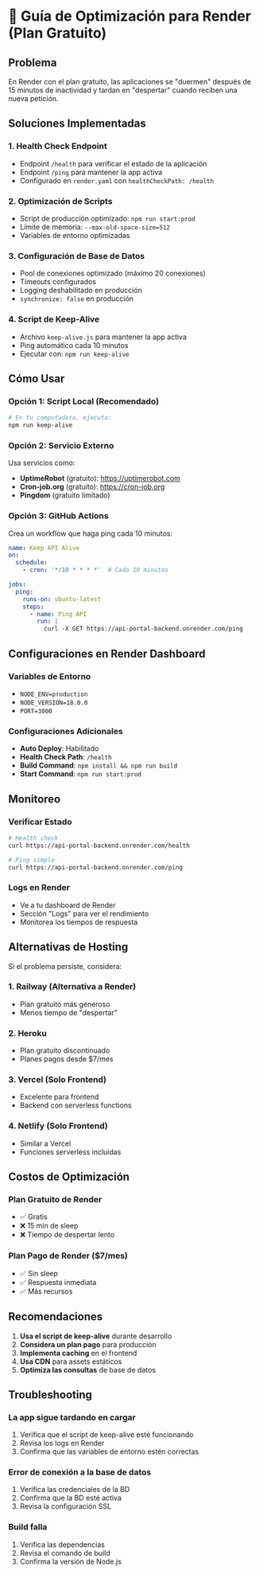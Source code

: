 # 🚀 Guía de Optimización para Render (Plan Gratuito)

## Problema
En Render con el plan gratuito, las aplicaciones se "duermen" después de 15 minutos de inactividad y tardan en "despertar" cuando reciben una nueva petición.

## Soluciones Implementadas

### 1. **Health Check Endpoint**
- Endpoint `/health` para verificar el estado de la aplicación
- Endpoint `/ping` para mantener la app activa
- Configurado en `render.yaml` con `healthCheckPath: /health`

### 2. **Optimización de Scripts**
- Script de producción optimizado: `npm run start:prod`
- Límite de memoria: `--max-old-space-size=512`
- Variables de entorno optimizadas

### 3. **Configuración de Base de Datos**
- Pool de conexiones optimizado (máximo 20 conexiones)
- Timeouts configurados
- Logging deshabilitado en producción
- `synchronize: false` en producción

### 4. **Script de Keep-Alive**
- Archivo `keep-alive.js` para mantener la app activa
- Ping automático cada 10 minutos
- Ejecutar con: `npm run keep-alive`

## Cómo Usar

### Opción 1: Script Local (Recomendado)
```bash
# En tu computadora, ejecuta:
npm run keep-alive
```

### Opción 2: Servicio Externo
Usa servicios como:
- **UptimeRobot** (gratuito): https://uptimerobot.com
- **Cron-job.org** (gratuito): https://cron-job.org
- **Pingdom** (gratuito limitado)

### Opción 3: GitHub Actions
Crea un workflow que haga ping cada 10 minutos:

```yaml
name: Keep API Alive
on:
  schedule:
    - cron: '*/10 * * * *'  # Cada 10 minutos

jobs:
  ping:
    runs-on: ubuntu-latest
    steps:
      - name: Ping API
        run: |
          curl -X GET https://api-portal-backend.onrender.com/ping
```

## Configuraciones en Render Dashboard

### Variables de Entorno
- `NODE_ENV=production`
- `NODE_VERSION=18.0.0`
- `PORT=3000`

### Configuraciones Adicionales
- **Auto Deploy**: Habilitado
- **Health Check Path**: `/health`
- **Build Command**: `npm install && npm run build`
- **Start Command**: `npm run start:prod`

## Monitoreo

### Verificar Estado
```bash
# Health check
curl https://api-portal-backend.onrender.com/health

# Ping simple
curl https://api-portal-backend.onrender.com/ping
```

### Logs en Render
- Ve a tu dashboard de Render
- Sección "Logs" para ver el rendimiento
- Monitorea los tiempos de respuesta

## Alternativas de Hosting

Si el problema persiste, considera:

### 1. **Railway** (Alternativa a Render)
- Plan gratuito más generoso
- Menos tiempo de "despertar"

### 2. **Heroku**
- Plan gratuito discontinuado
- Planes pagos desde $7/mes

### 3. **Vercel** (Solo Frontend)
- Excelente para frontend
- Backend con serverless functions

### 4. **Netlify** (Solo Frontend)
- Similar a Vercel
- Funciones serverless incluidas

## Costos de Optimización

### Plan Gratuito de Render
- ✅ Gratis
- ❌ 15 min de sleep
- ❌ Tiempo de despertar lento

### Plan Pago de Render ($7/mes)
- ✅ Sin sleep
- ✅ Respuesta inmediata
- ✅ Más recursos

## Recomendaciones

1. **Usa el script de keep-alive** durante desarrollo
2. **Considera un plan pago** para producción
3. **Implementa caching** en el frontend
4. **Usa CDN** para assets estáticos
5. **Optimiza las consultas** de base de datos

## Troubleshooting

### La app sigue tardando en cargar
1. Verifica que el script de keep-alive esté funcionando
2. Revisa los logs en Render
3. Confirma que las variables de entorno estén correctas

### Error de conexión a la base de datos
1. Verifica las credenciales de la BD
2. Confirma que la BD esté activa
3. Revisa la configuración SSL

### Build falla
1. Verifica las dependencias
2. Revisa el comando de build
3. Confirma la versión de Node.js 